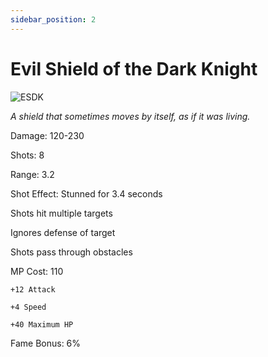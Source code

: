 ```yaml
---
sidebar_position: 2
---
```


# Evil Shield of the Dark Knight

![ESDK](https://vwiki.valorserver.com/api/item/picture/evil%20shield%20of%20the%20dark%20knight)

<i>A shield that sometimes moves by itself, as if it was living.</i>

Damage: 120-230

Shots: 8

Range: 3.2

Shot Effect: Stunned for 3.4 seconds

Shots hit multiple targets

Ignores defense of target

Shots pass through obstacles

MP Cost: 110

    +12 Attack
    
    +4 Speed
    
    +40 Maximum HP

Fame Bonus: 6%

